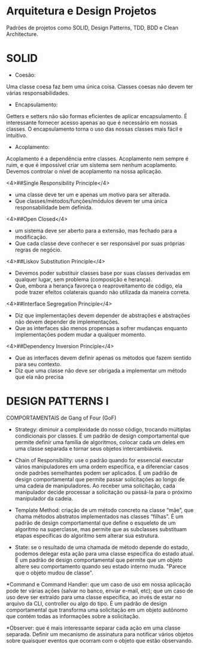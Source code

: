 <h1>Arquitetura e Design Projetos</h1>

<p>Padrões de projetos como SOLID, Design Patterns, TDD, BDD e Clean Architecture.</p>

<h1>SOLID</h1>

- Coesão:
<p>Uma classe coesa faz bem uma única coisa.
Classes coesas não devem ter várias responsabilidades.</p>

- Encapsulamento:
<p>Getters e setters não são formas eficientes de aplicar encapsulamento.
É interessante fornecer acesso apenas ao que é necessário em nossas classes.
O encapsulamento torna o uso das nossas classes mais fácil e intuitivo.<p>

- Acoplamento:
<p>Acoplamento é a dependência entre classes.
Acoplamento nem sempre é ruim, e que é impossível criar um sistema sem nenhum acoplamento.
Devemos controlar o nível de acoplamento na nossa aplicação.</p>

<4>##Single Responsibility Principle</4> 
- uma classe deve ter um e apenas um motivo para ser alterada.
- Que classes/métodos/funções/módulos devem ter uma única responsabilidade bem definida.

<4>##Open Closed</4> 
- um sistema deve ser aberto para a extensão, mas fechado para a modificação.
- Que cada classe deve conhecer e ser responsável por suas próprias regras de negócio.

<4>##Liskov Substitution Principle</4> 
- Devemos poder substituir classes base por suas classes derivadas em qualquer lugar, sem problema (composição e herança).
- Que, embora a herança favoreça o reaproveitamento de código, ela pode trazer efeitos colaterais quando não utilizada da maneira correta.

<4>##Interface Segregation Principle</4> 
- Diz que implementações devem depender de abstrações e abstrações não devem depender de implementações. 
- Que as interfaces são menos propensas a sofrer mudanças enquanto implementações podem mudar a qualquer momento. 

<4>##Dependency Inversion Principle</4> 
- Que as interfaces devem definir apenas os métodos que fazem sentido para seu contexto. 
- Diz que uma classe não deve ser obrigada a implementar um método que ela não precisa

</hr>

<h1>DESIGN PATTERNS I</h1>

 <p>COMPORTAMENTAIS de Gang of Four (GoF)<p>

* Strategy: 
diminuir a complexidade do nosso código, trocando múltiplas condicionais por classes. É um padrão de design comportamental que permite definir uma família de algoritmos, colocar cada um deles em uma classe separada e tornar seus objetos intercambiáveis.

* Chain of Responsibility: use o padrão quando for essencial executar vários manipuladores em uma ordem específica, e a diferenciar casos onde padrões semelhantes podem ser aplicados. É um padrão de design comportamental que permite passar solicitações ao longo de uma cadeia de manipuladores. Ao receber uma solicitação, cada manipulador decide processar a solicitação ou passá-la para o próximo manipulador da cadeia.

* Template Method: criação de um método concreto na classe “mãe”, que chama métodos abstratos implementados nas classes “filhas”. É um padrão de design comportamental que define o esqueleto de um algoritmo na superclasse, mas permite que as subclasses substituam etapas específicas do algoritmo sem alterar sua estrutura.

* State: se o resultado de uma chamada de método depende do estado, podemos delegar esta ação para uma classe específica do estado atual. É um padrão de design comportamental que permite que um objeto altere seu comportamento quando seu estado interno muda. "Parece que o objeto mudou de classe".

*Command e Command Handler: que um caso de uso em nossa aplicação pode ter várias ações (salvar no banco, enviar e-mail, etc); que um caso de uso deve ser extraído para uma classe específica, ao invés de estar no arquivo da CLI, controller ou algo do tipo.
É um padrão de design comportamental que transforma uma solicitação em um objeto autônomo que contém todas as informações sobre a solicitação.

*Observer: que é mais interessante separar cada ação em uma classe separada. 
Definir um mecanismo de assinatura para notificar vários objetos sobre quaisquer eventos que ocorram com o objeto que estão observando.


